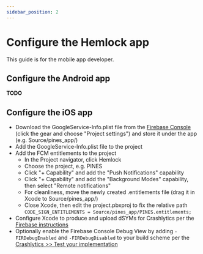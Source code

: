 ```yaml
---
sidebar_position: 2
---
```

# Configure the Hemlock app

This guide is for the mobile app developer.

## Configure the Android app

**TODO**

## Configure the iOS app

* Download the GoogleService-Info.plist file from the [Firebase Console](https://console.firebase.google.com/) (click the gear and choose "Project settings") and store it under the app (e.g. Source/pines_app/)
* Add the GoogleService-Info.plist file to the project
* Add the FCM entitlements to the project
  * In the Project navigator, click Hemlock
  * Choose the project, e.g. PINES
  * Click "+ Capability" and add the "Push Notifications" capability
  * Click "+ Capability" and add the "Background Modes" capability, then select "Remote notifications"
  * For cleanliness, move the newly created .entitlements file (drag it in Xcode to Source/pines_app/)
  * Close Xcode, then edit the project.pbxproj to fix the relative path `CODE_SIGN_ENTITLEMENTS = Source/pines_app/PINES.entitlements;`
* Configure Xcode to produce and upload dSYMs for Crashlytics per the [Firebase instructions](https://firebase.google.com/docs/crashlytics/get-deobfuscated-reports?platform=ios)
* Optionally enable the Firebase Console Debug View by adding `-FIRDebugEnabled` and `-FIRDebugDisabled` to your build scheme per the [Crashlytics >> Test your implementation](https://firebase.google.com/docs/crashlytics/test-implementation?platform=ios)
